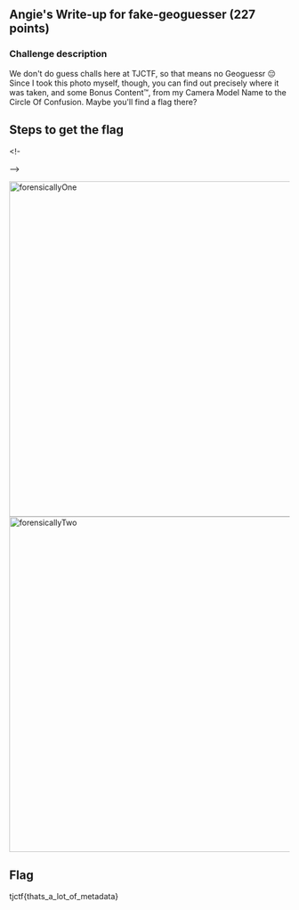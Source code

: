 <h2>Angie's Write-up for fake-geoguesser (227 points)</h2>

<h3>Challenge description</h3>

<p>We don't do guess challs here at TJCTF, so that means no Geoguessr 😔 Since I took this photo myself, 
though, you can find out precisely where it was taken, and some Bonus Content™, from my Camera Model Name 
to the Circle Of Confusion. Maybe you'll find a flag there?</p>

<h2>Steps to get the flag</h2>

<!-<p>-->

<img width="602" alt="forensicallyOne" src="#">
<img width="602" alt="forensicallyTwo" src="#">

<h2>Flag</h2>
<p>tjctf{thats_a_lot_of_metadata}</p>
